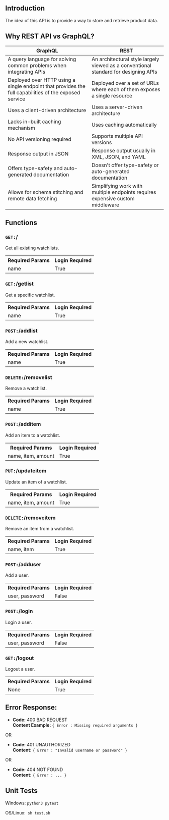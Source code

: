 ## Introduction
The idea of this API is to provide a way to store and retrieve product data.

## Why REST API vs GraphQL?
<table><thead><tr><th>GraphQL</th><th>REST</th></tr></thead><tbody><tr><td>A query language for solving common problems when integrating APIs</td><td>An architectural style largely viewed as a conventional standard for designing APIs</td></tr><tr><td>Deployed over HTTP using a single endpoint that provides the full capabilities of the exposed service</td><td>Deployed over a set of URLs where each of them exposes a single resource</td></tr><tr><td>Uses a client-driven architecture</td><td>Uses a server-driven architecture</td></tr><tr><td>Lacks in-built caching mechanism</td><td>Uses caching automatically</td></tr><tr><td>No API versioning required</td><td>Supports multiple API versions</td></tr><tr><td>Response output in JSON</td><td>Response output usually in XML, JSON, and YAML</td></tr><tr><td>Offers type-safety and auto-generated documentation</td><td>Doesn't offer type-safety or auto-generated documentation</td></tr><tr><td>Allows for schema stitching and remote data fetching</td><td>Simplifying work with multiple endpoints requires expensive custom middleware</td></tr></tbody></table>

## Functions

### <code>GET:</code>/
Get all existing watchlists.
<table><tr><th>Required Params</th><th>Login Required</th></tr><td>name</td><td>True</td></table>

### <code>GET:</code>/getlist
Get a specific watchlist.
<table><tr><th>Required Params</th><th>Login Required</th></tr><td>name</td><td>True</td></table>

### <code>POST:</code>/addlist
Add a new watchlist.
<table><tr><th>Required Params</th><th>Login Required</th></tr><td>name</td><td>True</td></table>

### <code>DELETE:</code>/removelist
Remove a watchlist.
<table><tr><th>Required Params</th><th>Login Required</th></tr><td>name</td><td>True</td></table>

### <code>POST:</code>/additem
Add an item to a watchlist.
<table><tr><th>Required Params</th><th>Login Required</th></tr><td>name, item, amount</td><td>True</td></table>

### <code>PUT:</code>/updateitem
Update an item of a watchlist.
<table><tr><th>Required Params</th><th>Login Required</th></tr><td>name, item, amount</td><td>True</td></table>

### <code>DELETE:</code>/removeitem
Remove an item from a watchlist.
<table><tr><th>Required Params</th><th>Login Required</th></tr><td>name, item</td><td>True</td></table>

### <code>POST:</code>/adduser
Add a user.
<table><tr><th>Required Params</th><th>Login Required</th></tr><td>user, password</td><td>False</td></table>

### <code>POST:</code>/login
Login a user.
<table><tr><th>Required Params</th><th>Login Required</th></tr><td>user, password</td><td>False</td></table>

### <code>GET:</code>/logout
Logout a user.
<table><tr><th>Required Params</th><th>Login Required</th></tr><td>None</td><td>True</td></table>

 
## Error Response:


  * **Code:** 400 BAD REQUEST <br />
    **Content Example:** `{ Error : Missing required arguments }`

  OR

  * **Code:** 401 UNAUTHORIZED <br />
    **Content:** `{ Error : "Invalid username or password" }`

  OR
   * **Code:** 404 NOT FOUND <br />
    **Content:** `{ Error : ... }`


## Unit Tests
Windows: <code>python3 pytest</code>

OS/Linux:<code> sh test.sh</code>
